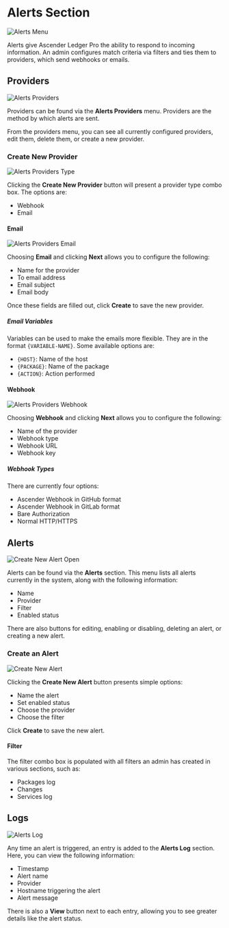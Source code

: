 # Alerts Section

![Alerts Menu](assets/images/alerts-menu.jpg)

Alerts give Ascender Ledger Pro the ability to respond to incoming information. An admin configures match criteria via filters and ties them to providers, which send webhooks or emails.

## Providers

![Alerts Providers](assets/images/alerts-providers.jpg)

Providers can be found via the **Alerts Providers** menu. Providers are the method by which alerts are sent.

From the providers menu, you can see all currently configured providers, edit them, delete them, or create a new provider.

### Create New Provider

![Alerts Providers Type](assets/images/alerts-providers-type.jpg)

Clicking the **Create New Provider** button will present a provider type combo box. The options are:

- Webhook
- Email

#### Email

![Alerts Providers Email](assets/images/alerts-providers-email.jpg)

Choosing **Email** and clicking **Next** allows you to configure the following:

- Name for the provider
- To email address
- Email subject
- Email body

Once these fields are filled out, click **Create** to save the new provider.

##### Email Variables

Variables can be used to make the emails more flexible. They are in the format `{VARIABLE-NAME}`. Some available options are:

- `{HOST}`: Name of the host
- `{PACKAGE}`: Name of the package
- `{ACTION}`: Action performed

#### Webhook

![Alerts Providers Webhook](assets/images/alerts-providers-webhook.jpg)

Choosing **Webhook** and clicking **Next** allows you to configure the following:

- Name of the provider
- Webhook type
- Webhook URL
- Webhook key

##### Webhook Types

There are currently four options:

- Ascender Webhook in GitHub format
- Ascender Webhook in GitLab format
- Bare Authorization
- Normal HTTP/HTTPS

## Alerts

![Create New Alert Open](assets/images/alert-alert-open.jpg)

Alerts can be found via the **Alerts** section. This menu lists all alerts currently in the system, along with the following information:

- Name
- Provider
- Filter
- Enabled status

There are also buttons for editing, enabling or disabling, deleting an alert, or creating a new alert.

### Create an Alert

![Create New Alert](assets/images/alert-alert.jpg)

Clicking the **Create New Alert** button presents simple options:

- Name the alert
- Set enabled status
- Choose the provider
- Choose the filter

Click **Create** to save the new alert.

#### Filter

The filter combo box is populated with all filters an admin has created in various sections, such as:

- Packages log
- Changes
- Services log

## Logs


![Alerts Log](assets/images/alert-log.jpg)


Any time an alert is triggered, an entry is added to the **Alerts Log** section. Here, you can view the following information:

- Timestamp
- Alert name
- Provider
- Hostname triggering the alert
- Alert message

There is also a **View** button next to each entry, allowing you to see greater details like the alert status.
